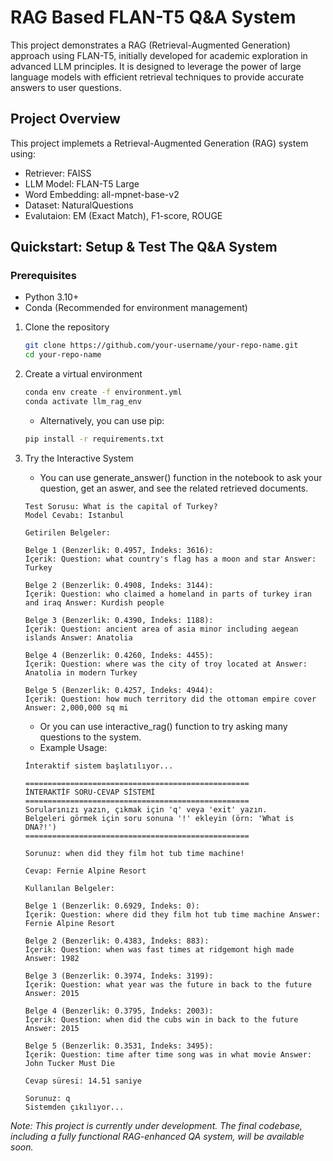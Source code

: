 # RAG Based FLAN-T5 Q&A System

This project demonstrates a RAG (Retrieval-Augmented Generation) approach using FLAN-T5, initially developed for academic exploration in advanced LLM principles. It is designed to leverage the power of large language models with efficient retrieval techniques to provide accurate answers to user questions.

## Project Overview
This project implemets a Retrieval-Augmented Generation (RAG) system using:
* Retriever: FAISS 
* LLM Model: FLAN-T5 Large
* Word Embedding: all-mpnet-base-v2
* Dataset: NaturalQuestions
* Evalutaion: EM (Exact Match), F1-score, ROUGE

## Quickstart: Setup & Test The Q&A System
### Prerequisites
- Python 3.10+
- Conda (Recommended for environment management)

1. Clone the repository
   
   ```bash
   git clone https://github.com/your-username/your-repo-name.git
   cd your-repo-name
   ```

2. Create a virtual environment
   
   ```bash
   conda env create -f environment.yml
   conda activate llm_rag_env
   ```

   * Alternatively, you can use pip:
   
   ```bash
   pip install -r requirements.txt
   ```

3. Try the Interactive System
   * You can use generate_answer() function in the notebook to ask your question, get an aswer, and see the related retrieved documents.
   ```text
   Test Sorusu: What is the capital of Turkey?
   Model Cevabı: Istanbul

   Getirilen Belgeler:

   Belge 1 (Benzerlik: 0.4957, İndeks: 3616):
   İçerik: Question: what country's flag has a moon and star Answer: Turkey

   Belge 2 (Benzerlik: 0.4908, İndeks: 3144):
   İçerik: Question: who claimed a homeland in parts of turkey iran and iraq Answer: Kurdish people

   Belge 3 (Benzerlik: 0.4390, İndeks: 1188):
   İçerik: Question: ancient area of asia minor including aegean islands Answer: Anatolia

   Belge 4 (Benzerlik: 0.4260, İndeks: 4455):
   İçerik: Question: where was the city of troy located at Answer: Anatolia in modern Turkey

   Belge 5 (Benzerlik: 0.4257, İndeks: 4944):
   İçerik: Question: how much territory did the ottoman empire cover Answer: 2,000,000 sq mi
   ```
   * Or you can use interactive_rag() function to try asking many questions to the system.
   * Example Usage:

   ```text
   İnteraktif sistem başlatılıyor...

   ==================================================
   İNTERAKTİF SORU-CEVAP SİSTEMİ
   ==================================================
   Sorularınızı yazın, çıkmak için 'q' veya 'exit' yazın.
   Belgeleri görmek için soru sonuna '!' ekleyin (örn: 'What is DNA?!')
   ==================================================

   Sorunuz: when did they film hot tub time machine!

   Cevap: Fernie Alpine Resort

   Kullanılan Belgeler:

   Belge 1 (Benzerlik: 0.6929, İndeks: 0):
   İçerik: Question: where did they film hot tub time machine Answer: Fernie Alpine Resort

   Belge 2 (Benzerlik: 0.4383, İndeks: 883):
   İçerik: Question: when was fast times at ridgemont high made Answer: 1982

   Belge 3 (Benzerlik: 0.3974, İndeks: 3199):
   İçerik: Question: what year was the future in back to the future Answer: 2015

   Belge 4 (Benzerlik: 0.3795, İndeks: 2003):
   İçerik: Question: when did the cubs win in back to the future Answer: 2015

   Belge 5 (Benzerlik: 0.3531, İndeks: 3495):
   İçerik: Question: time after time song was in what movie Answer: John Tucker Must Die

   Cevap süresi: 14.51 saniye

   Sorunuz: q
   Sistemden çıkılıyor...
   ```

*Note:  This project is currently under development. The final codebase, including a fully functional RAG-enhanced QA system, will be available soon.* 
